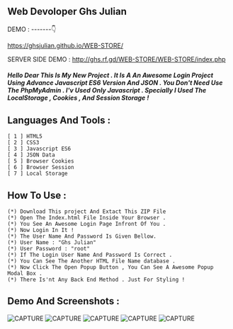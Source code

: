 ## Web Devoloper Ghs Julian

DEMO : -------👇

https://ghsjulian.github.io/WEB-STORE/

SERVER SIDE DEMO : http://ghs.rf.gd/WEB-STORE/WEB-STORE/index.php

##### Hello Dear This Is My New Project . It Is A An Awesome Login Project Using Advance Javascript ES6 Version And JSON . You Don't Need Use The PhpMyAdmin . I'v Used Only Javascript . Specially I Used The LocalStorage , Cookies , And Session Storage !

## Languages And Tools :

```
[ 1 ] HTML5
[ 2 ] CSS3
[ 3 ] Javascript ES6
[ 4 ] JSON Data
[ 5 ] Browser Cookies
[ 6 ] Browser Session
[ 7 ] Local Storage
```

## How To Use :

```
(*) Download This project And Extact This ZIP File
(*) Open The Index.html File Inside Your Browser .
(*) You See An Awesome Login Page Infront Of You .
(*) Now Login In It !
(*) The User Name And Password Is Given Bellow.
(*) User Name : "Ghs Julian"
(*) User Password : "root"
(*) If The Login User Name And Password Is Correct .
(*) You Can See The Another HTML File Name database .
(*) Now Click The Open Popup Button , You Can See A Awesome Popup Modal Box .
(*) There Is'nt Any Back End Method . Just For Styling !
```

## Demo And Screenshots :

![CAPTURE](public/icons/s5.jpg)
![CAPTURE](public/icons/s2.jpg)
![CAPTURE](public/icons/s3.jpg)
![CAPTURE](public/icons/s4.jpg)
![CAPTURE](public/icons/s1.jpg)
